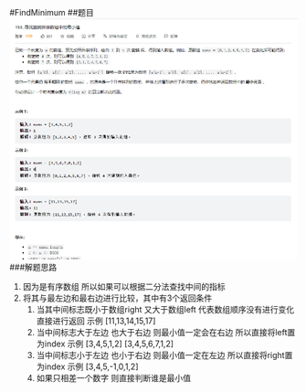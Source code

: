 #FindMinimum
##题目
![image Text](FindMinimum.png)
###解题思路
1. 因为是有序数组 所以如果可以根据二分法查找中间的指标
2. 将其与最左边和最右边进行比较，其中有3个返回条件
   1. 当其中间标志既小于数组right 又大于数组left 代表数组顺序没有进行变化 直接进行返回 示例 [11,13,14,15,17]
   2. 当中间标志大于左边 也大于右边 则最小值一定会在右边 所以直接将left置为index 示例 [3,4,5,1,2] [3,4,5,6,7,1,2]
   3. 当中间标志小于左边 也小于右边 则最小值一定在左边 所以直接将right置为index 示例 [3,4,5,-1,0,1,2]
   4. 如果只相差一个数字 则直接判断谁是最小值